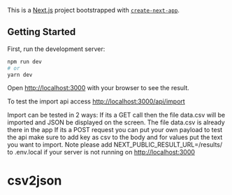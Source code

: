 This is a [Next.js](https://nextjs.org/) project bootstrapped with [`create-next-app`](https://github.com/vercel/next.js/tree/canary/packages/create-next-app).

## Getting Started

First, run the development server:

```bash
npm run dev
# or
yarn dev
```

Open [http://localhost:3000](http://localhost:3000) with your browser to see the result.

To test the import api access [http://localhost:3000/api/import](http://localhost:3000/api/import)

Import can be tested in 2 ways:
If its a GET call then the file data.csv will be imported and JSON be displayed on the screen. The file data.csv is already there in the app
If its a POST request you can put your own payload to test the api make sure to add key as csv to the body and for values put the text you want to import.
Note please add NEXT_PUBLIC_RESULT_URL=<your-site-url>/results/ to .env.local if your server is not running on [http://localhost:3000](http://localhost:3000)

# csv2json

